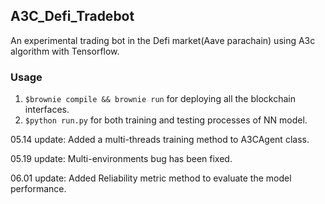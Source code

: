 ## A3C_Defi_Tradebot
An experimental trading bot in the Defi market(Aave parachain) using A3c algorithm with Tensorflow.

### Usage
1. `$brownie compile && brownie run` for deploying all the blockchain interfaces.
2. `$python run.py` for both training and testing processes of NN model.

05.14 update: Added a multi-threads training method to A3CAgent class.

05.19 update: Multi-environments bug has been fixed.

06.01 update: Added Reliability metric method to evaluate the model performance.